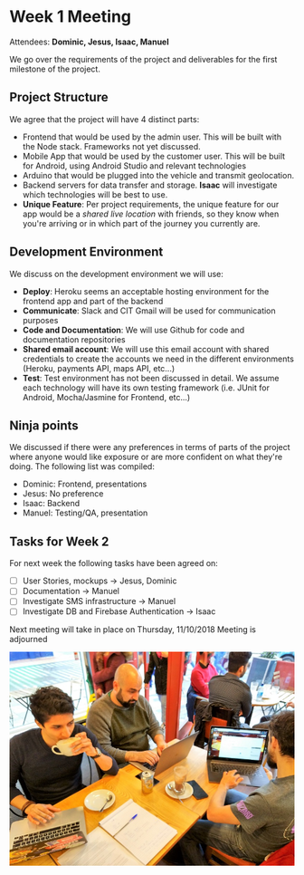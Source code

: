 # Week 1 Meeting

Attendees: **Dominic, Jesus, Isaac, Manuel**

We go over the requirements of the project and deliverables for the first milestone of the project.

## Project Structure

We agree that the project will have 4 distinct parts:

* Frontend that would be used by the admin user. This will be built with the Node stack. Frameworks not yet discussed.
* Mobile App that would be used by the customer user. This will be built for Android, using Android Studio and relevant technologies
* Arduino that would be plugged into the vehicle and transmit geolocation.
* Backend servers for data transfer and storage. **Isaac** will investigate which technologies will be best to use.
* **Unique Feature**: Per project requirements, the unique feature for our app would be a _shared live location_ with friends, so they know when you're arriving or in which part of the journey you currently are.

## Development Environment

We discuss on the development environment we will use:

* **Deploy**: Heroku seems an acceptable hosting environment for the frontend app and part of the backend
* **Communicate**: Slack and CIT Gmail will be used for communication purposes
* **Code and Documentation**: We will use Github for code and documentation repositories
* **Shared email account**: We will use this email account with shared credentials to create the accounts we need in the different environments (Heroku, payments API, maps API, etc...)
* **Test**: Test environment has not been discussed in detail. We assume each technology will have its own testing framework (i.e. JUnit for Android, Mocha/Jasmine for Frontend, etc...)

## Ninja points

We discussed if there were any preferences in terms of parts of the project where anyone would like exposure or are more confident on what they're doing. The following list was compiled:

* Dominic: Frontend, presentations
* Jesus: No preference
* Isaac: Backend
* Manuel: Testing/QA, presentation

## Tasks for Week 2

For next week the following tasks have been agreed on:

* [ ] User Stories, mockups -> Jesus, Dominic
* [ ] Documentation -> Manuel
* [ ] Investigate SMS infrastructure -> Manuel
* [ ] Investigate DB and Firebase Authentication -> Isaac

Next meeting will take in place on Thursday, 11/10/2018
Meeting is adjourned

![First group meeting](../assets/img/week01.jpg)
